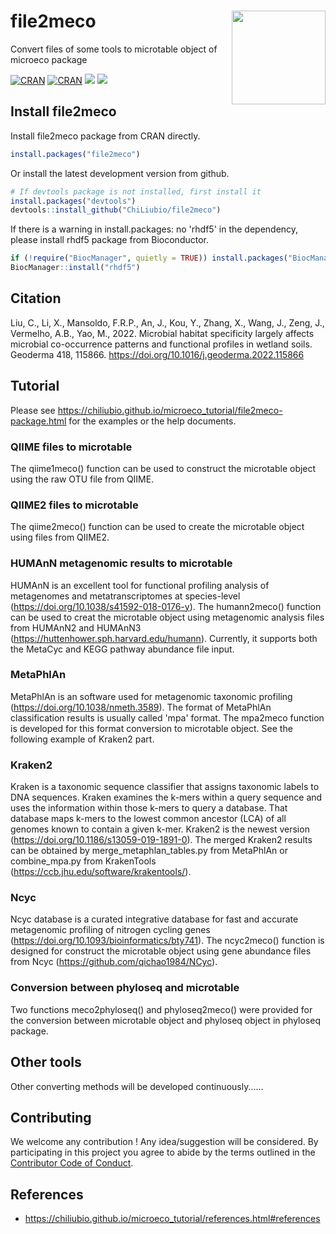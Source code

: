 
# file2meco <a href="https://chiliubio.github.io/microeco_tutorial/"><img src="https://user-images.githubusercontent.com/20815519/128602544-78d53642-b445-4686-a22a-1ef3c0726ce7.png" width=150 align="right" ></a>

Convert files of some tools to microtable object of microeco package


[![CRAN](https://www.r-pkg.org/badges/version/file2meco)](https://cran.r-project.org/web/packages/file2meco/index.html)
[![CRAN](https://cranlogs.r-pkg.org/badges/grand-total/file2meco)](https://cran.r-project.org/web/packages/file2meco/index.html)
![](https://img.shields.io/badge/Release-v0.2.4-blue.svg) ![](https://img.shields.io/badge/Test-v0.2.5-red.svg)


## Install file2meco

Install file2meco package from CRAN directly.

```r
install.packages("file2meco")
```

Or install the latest development version from github.

```r
# If devtools package is not installed, first install it
install.packages("devtools")
devtools::install_github("ChiLiubio/file2meco")
```

If there is a warning in install.packages: no 'rhdf5' in the dependency,
please install rhdf5 package from Bioconductor.

```r
if (!require("BiocManager", quietly = TRUE)) install.packages("BiocManager")
BiocManager::install("rhdf5")
```

## Citation
Liu, C., Li, X., Mansoldo, F.R.P., An, J., Kou, Y., Zhang, X., Wang, J., Zeng, J., Vermelho, A.B., Yao, M., 2022. 
Microbial habitat specificity largely affects microbial co-occurrence patterns and functional profiles in wetland soils. 
Geoderma 418, 115866. https://doi.org/10.1016/j.geoderma.2022.115866


## Tutorial

Please see https://chiliubio.github.io/microeco_tutorial/file2meco-package.html for the examples or the help documents.

### QIIME files to microtable

The qiime1meco() function can be used to construct the microtable object using the raw OTU file from QIIME.

### QIIME2 files to microtable

The qiime2meco() function can be used to create the microtable object using files from QIIME2.

### HUMAnN metagenomic results to microtable

HUMAnN is an excellent tool for functional profiling analysis of metagenomes and metatranscriptomes at species-level (https://doi.org/10.1038/s41592-018-0176-y).
The humann2meco() function can be used to creat the microtable object using metagenomic analysis files from HUMAnN2 and HUMAnN3 (https://huttenhower.sph.harvard.edu/humann).
Currently, it supports both the MetaCyc and KEGG pathway abundance file input.

### MetaPhlAn
MetaPhlAn is an software used for metagenomic taxonomic profiling (https://doi.org/10.1038/nmeth.3589).
The format of MetaPhlAn classification results is usually called 'mpa' format.
The mpa2meco function is developed for this format conversion to microtable object.
See the following example of Kraken2 part.


### Kraken2
Kraken is a taxonomic sequence classifier that assigns taxonomic labels to DNA sequences.
Kraken examines the k-mers within a query sequence and uses the information within those k-mers to query a database. 
That database maps k-mers to the lowest common ancestor (LCA) of all genomes known to contain a given k-mer.
Kraken2 is the newest version (https://doi.org/10.1186/s13059-019-1891-0).
The merged Kraken2 results can be obtained by merge_metaphlan_tables.py from MetaPhlAn or combine_mpa.py from KrakenTools (https://ccb.jhu.edu/software/krakentools/).

### Ncyc

Ncyc database is a curated integrative database for fast and accurate metagenomic profiling of nitrogen cycling genes (https://doi.org/10.1093/bioinformatics/bty741).
The ncyc2meco() function is designed for construct the microtable object using gene abundance files from Ncyc (https://github.com/qichao1984/NCyc).


### Conversion between phyloseq and microtable
Two functions meco2phyloseq() and phyloseq2meco() were provided for the conversion between microtable object and phyloseq object in phyloseq package.

## Other tools

Other converting methods will be developed continuously......  

## Contributing

We welcome any contribution \! 
Any idea/suggestion will be considered.
By participating in this project you agree to abide by the terms outlined in the [Contributor Code of Conduct](CONDUCT.md).



## References
  - https://chiliubio.github.io/microeco_tutorial/references.html#references
